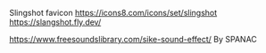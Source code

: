 Slingshot favicon
https://icons8.com/icons/set/slingshot
https://slangshot.fly.dev/

https://www.freesoundslibrary.com/sike-sound-effect/ By SPANAC
